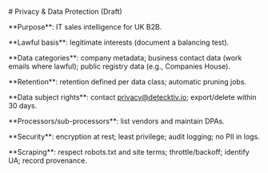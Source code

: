 \# Privacy \& Data Protection (Draft)



\*\*Purpose\*\*: IT sales intelligence for UK B2B.



\*\*Lawful basis\*\*: legitimate interests (document a balancing test).



\*\*Data categories\*\*: company metadata; business contact data (work emails where lawful); public registry data (e.g., Companies House).



\*\*Retention\*\*: retention defined per data class; automatic pruning jobs.



\*\*Data subject rights\*\*: contact privacy@detecktiv.io; export/delete within 30 days.



\*\*Processors/sub-processors\*\*: list vendors and maintain DPAs.



\*\*Security\*\*: encryption at rest; least privilege; audit logging; no PII in logs.



\*\*Scraping\*\*: respect robots.txt and site terms; throttle/backoff; identify UA; record provenance.



